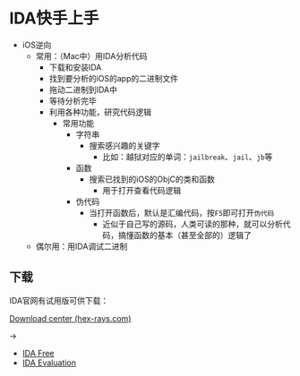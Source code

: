 # IDA快手上手

* iOS逆向
  * 常用：（Mac中）用IDA分析代码
    * 下载和安装IDA
    * 找到要分析的iOS的app的二进制文件
    * 拖动二进制到IDA中
    * 等待分析完毕
    * 利用各种功能，研究代码逻辑
      * 常用功能
        * 字符串
          * 搜索感兴趣的关键字
            * 比如：越狱对应的单词：`jailbreak`、`jail`、`jb`等
        * 函数
          * 搜索已找到的iOS的ObjC的类和函数
            * 用于打开查看代码逻辑
        * 伪代码
          * 当打开函数后，默认是汇编代码，按`F5`即可打开`伪代码`
            * 近似于自己写的源码，人类可读的那种，就可以分析代码，搞懂函数的基本（甚至全部的）逻辑了
  * 偶尔用：用IDA调试二进制

## 下载

IDA官网有试用版可供下载：

[Download center (hex-rays.com)](https://hex-rays.com/download-center/)

->

* [IDA Free](https://hex-rays.com/ida-free/#download)
* [IDA Evaluation](https://out7.hex-rays.com/demo/request)
